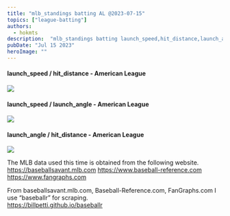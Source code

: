 ```yaml
---
title: "mlb_standings batting AL @2023-07-15"
topics: ["league-batting"]
authors:
  - hokmts
description:  "mlb_standings batting launch_speed,hit_distance,launch_angle"
pubDate: "Jul 15 2023"
heroImage: ""
---
```


#### launch\_speed / hit\_distance - American League

<img src="/2023mlb_standing_b01_files/figure-markdown_strict/unnamed-chunk-4-1.png" style="display: block; margin: auto;" />

#### launch\_speed / launch\_angle - American League

<img src="/2023mlb_standing_b01_files/figure-markdown_strict/unnamed-chunk-5-1.png" style="display: block; margin: auto;" />

#### launch\_angle / hit\_distance - American League

<img src="/2023mlb_standing_b01_files/figure-markdown_strict/unnamed-chunk-6-1.png" style="display: block; margin: auto;" />

The MLB data used this time is obtained from the following website.  
<https://baseballsavant.mlb.com> <https://www.baseball-reference.com>
<https://www.fangraphs.com>

From baseballsavant.mlb.com, Baseball-Reference.com, FanGraphs.com I use
“baseballr” for scraping.  
<https://billpetti.github.io/baseballr>
